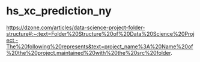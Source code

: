 # hs_xc_prediction_ny

https://dzone.com/articles/data-science-project-folder-structure#:~:text=Folder%20Structure%20of%20Data%20Science%20Project,-The%20following%20represents&text=project_name%3A%20Name%20of%20the%20project,maintained%20with%20the%20src%20folder.